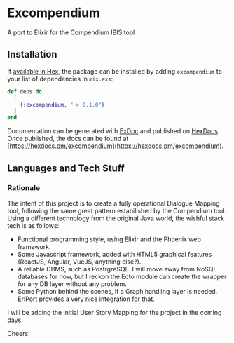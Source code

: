 # Excompendium

A port to Elixir for the Compendium IBIS tool

## Installation

If [available in Hex](https://hex.pm/docs/publish), the package can be installed
by adding `excompendium` to your list of dependencies in `mix.exs`:

```elixir
def deps do
  [
    {:excompendium, "~> 0.1.0"}
  ]
end
```

Documentation can be generated with [ExDoc](https://github.com/elixir-lang/ex_doc)
and published on [HexDocs](https://hexdocs.pm). Once published, the docs can
be found at [https://hexdocs.pm/excompendium](https://hexdocs.pm/excompendium).

## Languages and Tech Stuff

### Rationale

The intent of this project is to create a fully operational Dialogue Mapping tool, following the same great pattern estabilished by
the Compendium tool. Using a different technology from the original Java world, the wishful stack tech is as follows:

* Functional programming style, using Elixir and the Phoenix web framework.
* Some Javascript framework, added with HTML5 graphical features (ReactJS, Angular, VueJS, anything else?).
* A reliable DBMS, such as PostrgreSQL. I will move away from NoSQL databases for now, but I reckon the Ecto module can create the wrapper for 
any DB layer without any problem.
* Some Python behind the scenes, if a Graph handling layer is needed. ErlPort provides a very nice integration for that.

I will be adding the initial User Story Mapping for the project in the coming days.

Cheers!
